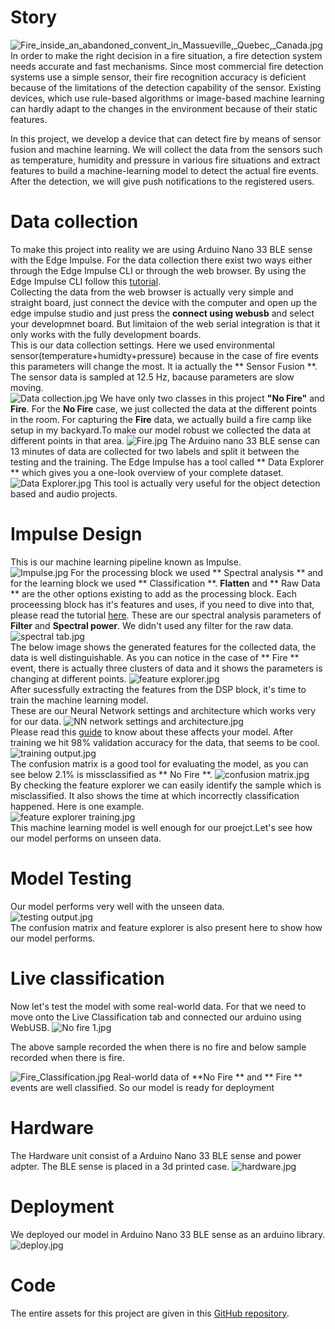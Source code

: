 # Story  
![Fire_inside_an_abandoned_convent_in_Massueville,_Quebec,_Canada.jpg](https://usercdn.edgeimpulse.com/project160533/ba0d8cfc675ce17a1dbe6f983e93a3921f4b8d275c32c9c369cdee8f5c2333e4)
In order to make the right decision in a fire situation, a fire detection system needs accurate and fast mechanisms. Since most commercial fire detection systems use a simple sensor, their fire recognition accuracy is deficient because of the limitations of the detection capability of the sensor.
Existing devices, which use rule-based algorithms or image-based machine learning can hardly adapt to the changes in the environment because of their static features.

In this project, we develop a device that can detect fire by means of sensor fusion and machine learning.  We will collect the data from the sensors such as temperature, humidity and pressure in various fire situations and extract features to build a machine-learning model to detect the actual fire events. 
After the detection, we will give push notifications to the registered users.   

# Data collection   
To make this project into reality we are using Arduino Nano 33 BLE sense with the Edge Impulse. For the data collection there exist two ways either through the Edge Impulse CLI or through the web browser. 
By using the Edge Impulse CLI follow this [tutorial](https://docs.edgeimpulse.com/docs/development-platforms/officially-supported-mcu-targets/arduino-nano-33-ble-sense).   
Collecting the data from the web browser is actually very simple and straight board, just connect the device with the computer and open up the edge impulse studio and just press the **connect using webusb** and select your developmnet board.
But limitaion of the web serial integration is that it only works with the fully development boards.    
This is our data collection settings. Here we used environmental sensor(temperature+humidty+pressure) because in the case of fire events this parameters will change the most. It ia actually the ** Sensor Fusion **. The sensor data is sampled at 12.5 Hz, bacause parameters are slow moving.   
![Data collection.jpg](https://usercdn.edgeimpulse.com/project160533/11ab431b0d14e003efc6283de66ea4c55e7d3fe4062372f33d799d8ac7a4f063)
We have only two classes in this project **"No Fire"** and **Fire**. For the **No Fire** case, we just collected the data at the different points in the room. For capturing the **Fire** data, we actually build a fire camp like setup in my backyard.To make our model robust we collected the data at different points in that area.
![Fire.jpg](https://usercdn.edgeimpulse.com/project160533/17c4f4f3882f9df6f6817b17baf2061d7640e7b412f0e1d43cf8eef07d2d2649)
The Arduino nano 33 BLE sense can 
13 minutes of data are collected for two labels and split it between the testing and the training. The Edge Impulse has a tool called ** Data Explorer ** which gives you a one-look overview of your complete dataset. 
![Data Explorer.jpg](https://usercdn.edgeimpulse.com/project160533/2fa9c857229c75e9a82c2207a08e264f57e88ae7a37ce66bff8881f4dfdd8fce)
This tool is actually very useful for the object detection based and audio projects.

# Impulse Design  
This is our machine learning pipeline known as Impulse.    
![Impulse.jpg](https://usercdn.edgeimpulse.com/project160533/c40d9b50e1dbc9b3341f9632bd92e351318633d47132505921257460cb17d64b)
For the processing block we used ** Spectral analysis ** and for the learning block we used ** Classification **. **Flatten** and ** Raw Data ** are the other options existing to add as the processing block. Each proceessing block has it's features and uses, if you need to dive into that, please read the tutorial [here](https://docs.edgeimpulse.com/docs/edge-impulse-studio/processing-blocks/custom-blocks).
These are our spectral analysis parameters of **Filter** and **Spectral power**.  We didn't used any filter for the raw data.  
![spectral tab.jpg](https://usercdn.edgeimpulse.com/project160533/bb29bcd9167f16304fdf6b5245b4b2b6c365b87035b4952b46ced549b97e20d3)   
The below image shows the generated features for the collected data, the data is well distinguishable. As you can notice in the case of ** Fire ** event, there is actually three clusters of data and it shows the parameters is changing at different points.
![feature explorer.jpg](https://usercdn.edgeimpulse.com/project160533/e4f3bf8c1a596fdc68a5511e9962e3ddc1f26fe20e641b73a73374c831b72f60)   
After sucessfully extracting the features from the DSP block, it's time to train the machine learning model.  
These are our Neural Network settings and architecture which works very for our data.
![NN network settings and architecture.jpg](https://usercdn.edgeimpulse.com/project160533/2a74f8c66755d30da142a903e5a54dcb1eab74a1e73d9db0cd4bd58dde3bd97d)   
Please read this [guide](https://docs.edgeimpulse.com/docs/edge-impulse-studio/learning-blocks/classification) to know about these affects your model.
After training we hit 98% validation accuracy for the data, that seems to be cool. 
![training output.jpg](https://usercdn.edgeimpulse.com/project160533/f0e0bf461f4b3c610ddd15efc696eea61d97a1210277ed571b9089fb28e324eb)  
The confusion matrix is a good tool for evaluating the model, as you can see below 2.1% is missclassified as ** No Fire **.
![confusion matrix.jpg](https://usercdn.edgeimpulse.com/project160533/8f87b420f27b54be518986e3ee6e4fbd8f324ccbd5272ddfbf829de74d3b579b)  
By checking the feature explorer we can easily identify the sample which is misclassified. It also shows the time at which incorrectly classification happened. Here is one example.    
![feature explorer training.jpg](https://usercdn.edgeimpulse.com/project160533/2bd35f1c1e4471c8576829106c0798bf0f3308c6209e45391e1785018de931d9)  
This machine learning model is well enough for our proejct.Let's see how our model performs on unseen data.
# Model Testing  
Our model performs very well with the unseen data.  
![testing output.jpg](https://usercdn.edgeimpulse.com/project160533/6fe700ead62f576997f3ed7f30cc8930c610d739fa234c4b214ac3ef5e3f4c2d)   
The confusion matrix and feature explorer is also present here to show how our model performs. 
# Live classification   
Now let's test the model with some real-world data. For that we need to move onto the Live Classification tab and connected our arduino using WebUSB.
![No fire 1.jpg](https://usercdn.edgeimpulse.com/project160533/44afb8046e8733f915aa8a7a41b56d88ead4cd3a5f2cadd400ba60f079637cd3)   

The above sample recorded the when there is no fire and below sample recorded when there is fire.     

![Fire_Classification.jpg](https://usercdn.edgeimpulse.com/project160533/427f52db6e5f2fc17153c4975415b7a450b0e9ed160df8a377902d6bea8f4c38)
Real-world data of **No Fire ** and ** Fire ** events are well classified. So our model is ready for deployment

# Hardware   
The Hardware unit consist of a Arduino Nano 33 BLE sense and power adpter. The BLE sense is placed in a 3d printed case.
![hardware.jpg](https://usercdn.edgeimpulse.com/project160533/2942df4afbe50e502ea9b5b3ef1933ebf09934200ac6d2da6b8d03be9860a127)

# Deployment   
We deployed our model in Arduino Nano 33 BLE sense as an arduino library.
![deploy.jpg](https://usercdn.edgeimpulse.com/project160533/4cbae05f8bc68a29244302f0a91e755d373fcfe72a805d5e26026ee512b05ae5)

# Code   
The entire assets for this project are given in this [GitHub repository]().


